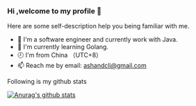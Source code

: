 ### Hi ,welcome to my profile 👋
Here are some self-description help you being familiar with me.

- 🏫 I'm a software engineer and currently work with Java.
- 💪 I'm currently learning Golang.
- 🕗 I'm from China （UTC+8）
- 📫 Reach me by email: [ashandcli@gmail.com](mailto:ashandcli@gmail.com)
   
Following is my github stats
  
[![Anurag's github stats](https://github-readme-stats.vercel.app/api?username=zoooooway)](https://github.com/anuraghazra/github-readme-stats) 
